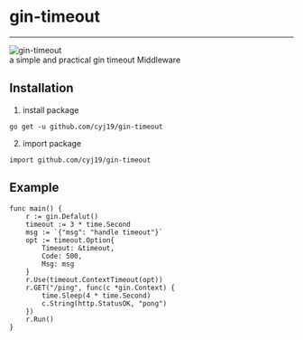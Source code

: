 # gin-timeout
****
![gin-timeout](https://img.shields.io/github/license/cyj19/gin-timeout)  
a simple and practical gin timeout Middleware



## Installation
1. install package
```
go get -u github.com/cyj19/gin-timeout
```
2. import package
```
import github.com/cyj19/gin-timeout
```

## Example
```
func main() {
    r := gin.Defalut()
    timeout := 3 * time.Second
    msg := `{"msg": "handle timeout"}`
    opt := timeout.Option{
        Timeout: &timeout,
        Code: 500,
        Msg: msg
    }
    r.Use(timeout.ContextTimeout(opt))
    r.GET("/ping", func(c *gin.Context) {
		time.Sleep(4 * time.Second)
		c.String(http.StatusOK, "pong")
	})
	r.Run()
}
```
